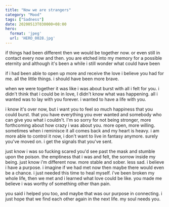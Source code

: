 ```yaml
---
title: "Now we are strangers"
category: "Mood"
tags: ["Sadness"]
date: 20200513T030000+08:00
hero:
  format: 'jpeg'
  url: 'HERO_0028.jpg'
---
```

if things had been different then we would be together now. or even still in contact every now and then. you are etched into my memory for a possible eternity and although it's been a while i still wonder what could have been

if i had been able to open up more and receive the love i believe you had for me. all the little things. i should have been more brave.

when we were together it was like i was about burst with all i felt for you. i didn't think that i could be in love, I didn't know what was happening. all i wanted was to lay with you forever. i wanted to have a life with you.

i know it's over now, but i want you to feel so much happiness that you could burst. that you have everything you ever wanted and somebody who can give you what i couldn't. I'm so sorry for not being stronger, more forthcoming about how crazy i was about you. more open, more willing. sometimes when i reminisce it all comes back and my heart is heavy. i am more able to control it now, i don't want to live in fantasy anymore. surely you've moved on. i get the signals that you've sent.

just know i was so fucking scared you'd see past the mask and stumble upon the poison. the emptiness that i was and felt, the sorrow inside my being. just know i'm different now. more stable and sober. less sad. i believe i have a purpose. i imagine if we had met now then maybe there would even be a chance. i just needed this time to heal myself. i've been broken my whole life, then we met and i learned what love could be like. you made me believe i was worthy of something other than pain.

you said i helped you too, and maybe that was our purpose in connecting. i just hope that we find each other again in the next life. my soul needs you.
